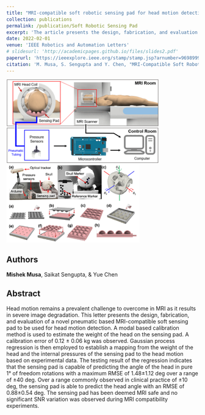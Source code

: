 ```yaml
---
title: "MRI-compatible soft robotic sensing pad for head motion detection"
collection: publications
permalink: /publication/Soft Robotic Sensing Pad
excerpt: 'The article presents the design, fabrication, and evaluation of a novel pneumatic-based MRI-compatible soft sensing pad intended for head motion detection'
date: 2022-02-01
venue: 'IEEE Robotics and Automation Letters'
# slidesurl: 'http://academicpages.github.io/files/slides2.pdf'
paperurl: 'https://ieeexplore.ieee.org/stamp/stamp.jsp?arnumber=9698999'
citation: 'M. Musa, S. Sengupta and Y. Chen, "MRI-Compatible Soft Robotic Sensing Pad for Head Motion Detection," in IEEE Robotics and Automation Letters, vol. 7, no. 2, pp. 3632-3639, April 2022, doi: 10.1109/LRA.2022.3147892.'
---
```


<img src="/images/sensing_pad_1.gif" alt="image info" width="400" style="margin-right: 5px;"/><img src="/images/sensing_pad_4.PNG" alt="image info" width="350" style="margin-right: 10px;"/>

## Authors
**Mishek Musa**, Saikat Sengupta, & Yue Chen

## Abstract
Head motion remains a prevalent challenge to overcome in MRI as it results in severe image degradation. This letter presents the design, fabrication, and evaluation of a novel pneumatic based MRI-compatible soft sensing pad to be used for head motion detection. A modal based calibration method is used to estimate the weight of the head on the sensing pad. A calibration error of 0.12 ± 0.06 kg was observed. Gaussian process regression is then employed to establish a mapping from the weight of the head and the internal pressures of the sensing pad to the head motion based on experimental data. The testing result of the regression indicates that the sensing pad is capable of predicting the angle of the head in pure 1° of freedom rotations with a maximum RMSE of 1.48±1.12 deg over a range of ±40 deg. Over a range commonly observed in clinical practice of ±10 deg, the sensing pad is able to predict the head angle with an RMSE of 0.88±0.54 deg. The sensing pad has been deemed MRI safe and no significant SNR variation was observed during MRI compatibility experiments.